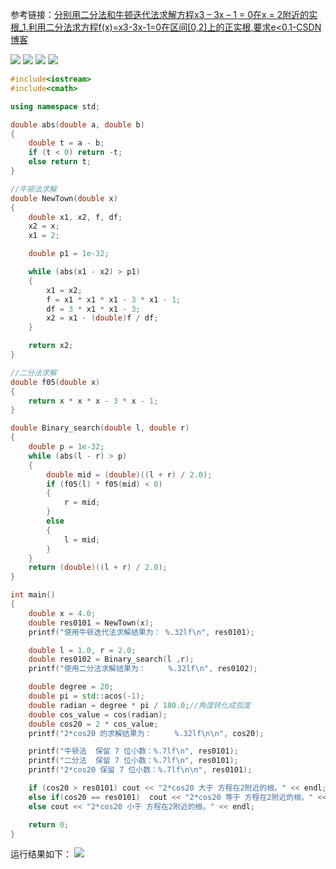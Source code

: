 参考链接：[分别用二分法和牛顿迭代法求解方程x3 – 3x – 1 = 0在x = 2附近的实根_1.利用二分法求方程f(x)=x3-3x-1=0在区间[0,2]上的正实根,要求e<0.1-CSDN博客](https://blog.csdn.net/qq_43274298/article/details/102902342?ops_request_misc=%257B%2522request%255Fid%2522%253A%252240DC7821-EDEE-4AC7-AFAC-ABD604EF4747%2522%252C%2522scm%2522%253A%252220140713.130102334.pc%255Fall.%2522%257D&request_id=40DC7821-EDEE-4AC7-AFAC-ABD604EF4747&biz_id=0&utm_medium=distribute.pc_search_result.none-task-blog-2~all~first_rank_ecpm_v1~rank_v31_ecpm-5-102902342-null-null.142^v100^pc_search_result_base6&utm_term=%E4%BA%8C%E5%88%86%E6%B3%95%E4%BB%A5%E5%8F%8A%E7%89%9B%E9%A1%BF%E8%BF%AD%E4%BB%A3%E6%B3%95%E6%B1%82%E8%A7%A3%E6%96%B9%E7%A8%8B&spm=1018.2226.3001.4187)

![](../../zPictureStore/微信图片_20240929105203.png)
![](../../zPictureStore/微信图片_20240929105207.png)
![](../../zPictureStore/微信图片_20240929105210.png)
![](../../zPictureStore/微信图片_20240929105214.png)

```cpp
#include<iostream>
#include<cmath>

using namespace std;

double abs(double a, double b)
{
	double t = a - b;
	if (t < 0) return -t;
	else return t;
}

//牛顿法求解
double NewTown(double x)
{
	double x1, x2, f, df;
	x2 = x;
	x1 = 2;

	double p1 = 1e-32;

	while (abs(x1 - x2) > p1)
	{
		x1 = x2;
		f = x1 * x1 * x1 - 3 * x1 - 1;
		df = 3 * x1 * x1 - 3;
		x2 = x1 - (double)f / df;
	}

	return x2;
}

//二分法求解
double f05(double x)
{
	return x * x * x - 3 * x - 1;
}

double Binary_search(double l, double r)
{
	double p = 1e-32;
	while (abs(l - r) > p)
	{
		double mid = (double)((l + r) / 2.0);
		if (f05(l) * f05(mid) < 0)
		{
			r = mid;
		}
		else
		{
			l = mid;
		}
	}
	return (double)((l + r) / 2.0);
}

int main()
{
	double x = 4.0;
	double res0101 = NewTown(x);
	printf("使用牛顿迭代法求解结果为： %.32lf\n", res0101);

	double l = 1.0, r = 2.0;
	double res0102 = Binary_search(l ,r);
	printf("使用二分法求解结果为：     %.32lf\n", res0102);

	double degree = 20;
	double pi = std::acos(-1);
	double radian = degree * pi / 180.0;//角度转化成弧度
	double cos_value = cos(radian);
	double cos20 = 2 * cos_value;
	printf("2*cos20 的求解结果为：     %.32lf\n\n", cos20);

	printf("牛顿法  保留 7 位小数：%.7lf\n", res0101);
	printf("二分法  保留 7 位小数：%.7lf\n", res0101);
	printf("2*cos20 保留 7 位小数：%.7lf\n\n", res0101);

	if (cos20 > res0101) cout << "2*cos20 大于 方程在2附近的根。" << endl;
	else if(cos20 == res0101)  cout << "2*cos20 等于 方程在2附近的根。" << endl;
	else cout << "2*cos20 小于 方程在2附近的根。" << endl;

	return 0;
}
```

运行结果如下：
![](../../zPictureStore/Pastedimage20240929105435.png)
